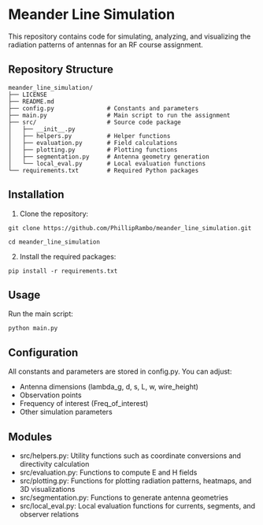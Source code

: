 # Meander Line Simulation

This repository contains code for simulating, analyzing, and visualizing the radiation patterns of antennas for an RF course assignment.

## Repository Structure

```
meander_line_simulation/
├── LICENSE
├── README.md
├── config.py               # Constants and parameters
├── main.py                 # Main script to run the assignment
├── src/                    # Source code package
│   ├── __init__.py
│   ├── helpers.py          # Helper functions
│   ├── evaluation.py       # Field calculations
│   ├── plotting.py         # Plotting functions
│   ├── segmentation.py     # Antenna geometry generation
│   └── local_eval.py       # Local evaluation functions
└── requirements.txt        # Required Python packages
```

## Installation

1. Clone the repository:
```
git clone https://github.com/PhillipRambo/meander_line_simulation.git
```

```
cd meander_line_simulation
```
2. Install the required packages:
```
pip install -r requirements.txt
```
## Usage

Run the main script:
```
python main.py
```
## Configuration

All constants and parameters are stored in config.py. You can adjust:

- Antenna dimensions (lambda_g, d, s, L, w, wire_height)
- Observation points
- Frequency of interest (Freq_of_interest)
- Other simulation parameters

## Modules

- src/helpers.py: Utility functions such as coordinate conversions and directivity calculation
- src/evaluation.py: Functions to compute E and H fields
- src/plotting.py: Functions for plotting radiation patterns, heatmaps, and 3D visualizations
- src/segmentation.py: Functions to generate antenna geometries
- src/local_eval.py: Local evaluation functions for currents, segments, and observer relations

